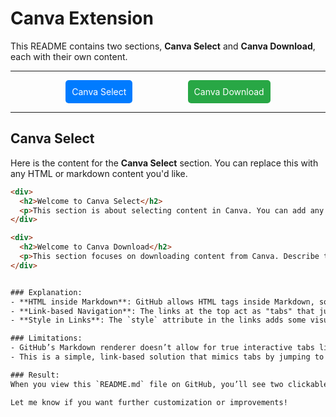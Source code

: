 # Canva Extension

This README contains two sections, **Canva Select** and **Canva Download**, each with their own content.

---

<!-- Tab Links -->
<div style="display: flex; justify-content: space-evenly; margin-bottom: 1em;">
  <a href="#canva-select" style="padding: 10px; background-color: #007bff; color: white; text-decoration: none; border-radius: 5px;">Canva Select</a>
  <a href="#canva-download" style="padding: 10px; background-color: #28a745; color: white; text-decoration: none; border-radius: 5px;">Canva Download</a>
</div>

---

## <a id="canva-select"></a> Canva Select

Here is the content for the **Canva Select** section. You can replace this with any HTML or markdown content you'd like.

```html
<div>
  <h2>Welcome to Canva Select</h2>
  <p>This section is about selecting content in Canva. You can add any information about selection options here.</p>
</div>

<div>
  <h2>Welcome to Canva Download</h2>
  <p>This section focuses on downloading content from Canva. Describe the download process or features here.</p>
</div>


### Explanation:
- **HTML inside Markdown**: GitHub allows HTML tags inside Markdown, so we’re using `<div>`, `<a>`, and other HTML elements to mimic tabs.
- **Link-based Navigation**: The links at the top act as "tabs" that jump to their respective sections using `#canva-select` and `#canva-download`.
- **Style in Links**: The `style` attribute in the links adds some visual styling for the tabs (such as background colors and padding).

### Limitations:
- GitHub’s Markdown renderer doesn’t allow for true interactive tabs like in a website.
- This is a simple, link-based solution that mimics tabs by jumping to sections.

### Result:
When you view this `README.md` file on GitHub, you’ll see two clickable "tabs" at the top that link to their respective sections below.

Let me know if you want further customization or improvements!


